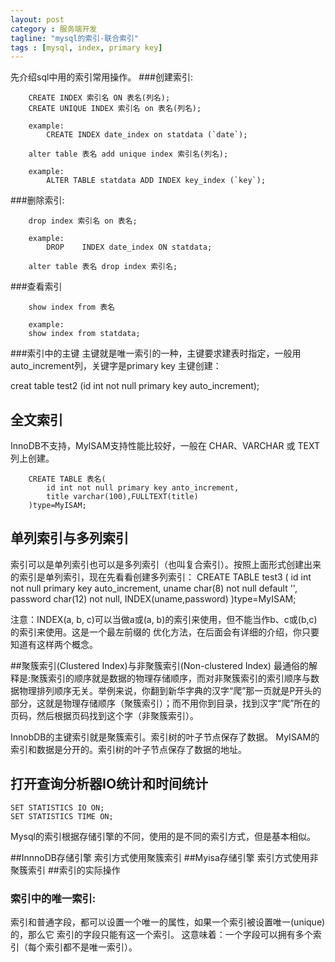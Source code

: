 ```yaml
---
layout: post
category : 服务端开发
tagline: "mysql的索引-联合索引"
tags : [mysql, index, primary key]
---
```


先介绍sql中用的索引常用操作。
###创建索引:
	
		CREATE INDEX 索引名 ON 表名(列名);
		CREATE UNIQUE INDEX 索引名 on 表名(列名);
		
		example:
			CREATE INDEX date_index on statdata (`date`);

		alter table 表名 add unique index 索引名(列名);
		
		example:
			ALTER TABLE statdata ADD INDEX key_index (`key`);
	
###删除索引:

		drop index 索引名 on 表名;

		example:
			DROP 	INDEX date_index ON statdata;

		alter table 表名 drop index 索引名;

###查看索引
	
		show index from 表名

		example:
		show index from statdata;	

###索引中的主键
主键就是唯一索引的一种，主键要求建表时指定，一般用auto_increment列，关键字是primary key
主键创建：

creat table test2 (id int not null primary key auto_increment);

## 全文索引

InnoDB不支持，MyISAM支持性能比较好，一般在 CHAR、VARCHAR 或 TEXT 列上创建。

		CREATE TABLE 表名( 
    		id int not null primary key anto_increment,
    		title varchar(100),FULLTEXT(title)
		)type=MyISAM;


## 单列索引与多列索引

索引可以是单列索引也可以是多列索引（也叫复合索引）。按照上面形式创建出来的索引是单列索引，现在先看看创建多列索引：
		CREATE TABLE test3 (
		    id int not null primary key auto_increment,
		    uname char(8) not null default '',
		    password char(12) not null,
		    INDEX(uname,password)
		)type=MyISAM;

注意：INDEX(a, b, c)可以当做a或(a, b)的索引来使用，但不能当作b、c或(b,c)的索引来使用。这是一个最左前缀的 优化方法，在后面会有详细的介绍，你只要知道有这样两个概念。


##聚簇索引(Clustered Index)与非聚簇索引(Non-clustered Index)
最通俗的解释是:聚簇索引的顺序就是数据的物理存储顺序，而对非聚簇索引的索引顺序与数据物理排列顺序无关。举例来说，你翻到新华字典的汉字“爬”那一页就是P开头的部分，这就是物理存储顺序（聚簇索引）；而不用你到目录，找到汉字“爬”所在的页码，然后根据页码找到这个字（非聚簇索引）。

InnobDB的主键索引就是聚簇索引。索引树的叶子节点保存了数据。
MyISAM的索引和数据是分开的。索引树的叶子节点保存了数据的地址。


## 打开查询分析器IO统计和时间统计
		
	SET STATISTICS IO ON;
	SET STATISTICS TIME ON;		

Mysql的索引根据存储引擎的不同，使用的是不同的索引方式，但是基本相似。

##InnnoDB存储引擎
索引方式使用聚簇索引
##Myisa存储引擎
索引方式使用非聚簇索引
##索引的实际操作

### 索引中的唯一索引:
索引和普通字段，都可以设置一个唯一的属性，如果一个索引被设置唯一(unique)的，那么它
索引的字段只能有这一个索引。
这意味着：一个字段可以拥有多个索引（每个索引都不是唯一索引）。





